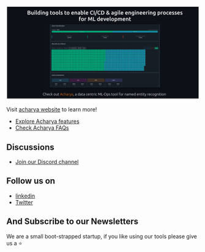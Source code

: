 ![Try Acharya](/images/astutic-github-banner.png)

Visit [acharya website](https://acharya.astutic.com) to learn more!
 
* [Explore Acharya features](https://acharya.astutic.com/docs/intro)
* [Check Acharya FAQs](https://acharya.astutic.com/docs/faq)

## Discussions
* [Join our Discord channel](https://discord.gg/47ESmyNQ4C)

## Follow us on
* [linkedin](https://www.linkedin.com/company/astutic/)
* [Twitter](https://twitter.com/astuticai)

And Subscribe to our Newsletters
----

We are a small boot-strapped startup, if you like using our tools please give us a :star:


<!--

**Here are some ideas to get you started:**

🙋‍♀️ A short introduction - what is your organization all about?
🌈 Contribution guidelines - how can the community get involved?
👩‍💻 Useful resources - where can the community find your docs? Is there anything else the community should know?
🍿 Fun facts - what does your team eat for breakfast?
🧙 Remember, you can do mighty things with the power of [Markdown](https://docs.github.com/github/writing-on-github/getting-started-with-writing-and-formatting-on-github/basic-writing-and-formatting-syntax)
-->

